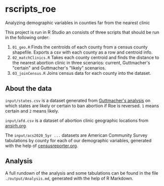 # rscripts_roe
Analyzing demographic variables in counties far from the nearest clinic

This project is run in R Studio an consists of three scripts that should be run in the following order:

1. `01_geo.R` Finds the centroids of each county from a census county shapefile. Exports a csv with each county as a row and centroid info.
2. `02_matchClinics.R` Takes each county centroid and finds the distance to the nearest abortion clinic in three scenarios: current, Guttmacher's "certain" and Guttmacher's "likely" scenarios.
3. `03_joinCensus.R` Joins census data for each county into the dataset.

## About the data
`input/states.csv` is a dataset generated from [Guttmacher's analysis](https://www.guttmacher.org/abortion-rights-supreme-court) on which states are likely or certain to ban abortion if Roe is reversed. `1` means certain and `2` means likely.

`input/afd.csv` is a dataset of abortion clinic geographic locations from [ansirh.org](https://www.ansirh.org/).

The `input/acs2020_5yr ...` datasets are American Community Survey tabulations by county for each of our demographic variables, generated with the help of [censusreporter.org](censusreporter.org).

## Analysis

A full rundown of the analysis and some tabulations can be found in the file `./output/Analysis.md`, generated with the help of R Markdown.